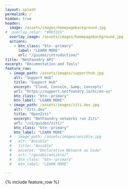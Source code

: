 ```yaml
---
layout: splash
permalink: /
hidden: true
header:
  image: /assets/images/homepagebackground.jpg
#  overlay_color: "#9bf315"
  overlay_image: /assets/images/homepagebackground.jpg
  actions:
    - btn_class: "btn--primary"
      label: "LEARN MORE"
      url: "/guides/introduction/"
title: "NetFoundry API"
excerpt: "Documentation and Tools"
feature_row:
  - image_path: /assets/images/supporthub.jpg
    alt: "Support Hub"
    title: "Support Hub"
    excerpt: "Cloud, Console, &amp; Concepts"
    url: "https://support.netfoundry.io/hc/en-us"
    btn_class: "btn--primary"
    btn_label: "LEARN MORE"
  - image_path: /assets/images/ziti.dev.jpg
    alt: "Ziti.dev"
    title: "OpenZiti"
    excerpt: "NetFoundry networks run Ziti"
    url: "/v2/guides/ziti/"
    btn_class: "btn--primary"
    btn_label: "LEARN MORE"
  # - image_path: /assets/images/ansible.jpg
  #   alt: "Ansible"
  #   title: "Ansible"
  #   excerpt: "Declarative Network as Code"
  #   url: "/guides/ansible/"
  #   btn_class: "btn--primary"
  #   btn_label: "LEARN MORE"

---
```


{% include feature_row %}
